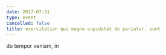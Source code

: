 ```yaml
---
date: 2017-07-31
type: event
cancelled: false
title: exercitation qui magna cupidatat do pariatur. sunt
---
```

do tempor veniam, in